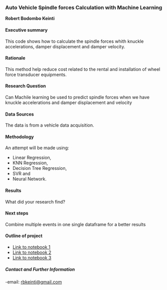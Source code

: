 ### Auto Vehicle Spindle forces Calculation with Machine Learning

**Robert Bodombo Keinti**

#### Executive summary

This code shows how to calculate the spindle forces whith knuckle accelerations, damper displacement and damper velocity.

#### Rationale

This method help reduce cost related to the rental and installation of wheel force transducer equipments.

#### Research Question

Can Machile learning be used to predict spindle forces when we have knuckle accelerations and damper displacement and velocity

#### Data Sources

The data is from a vehicle data acquisition.

#### Methodology

An attempt will be made using:
- Linear Regression,
- KNN Regression,
- Decision Tree Regression,
- SVR and
- Neural Network.


#### Results


What did your research find?

#### Next steps

Combine multiple events in one single dataframe for a better results

#### Outline of project

- [Link to notebook 1]()
- [Link to notebook 2]()
- [Link to notebook 3]()


##### Contact and Further Information

-email: rbkeinti@gmail.com
